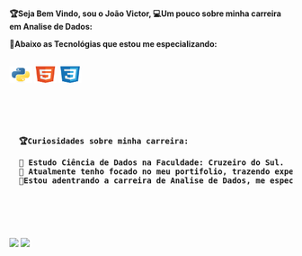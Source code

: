 <b>🏆Seja Bem Vindo, sou o João Victor, 💻Um pouco sobre minha carreira em Analise de Dados: </b>

<b>👀Abaixo as Tecnológias que estou me especializando: </b>
<div style="display: inline_block"><br>
  
  <img align="center" alt="Rafa-Ts" height="30" width="40" src="https://raw.githubusercontent.com/devicons/devicon/refs/heads/master/icons/python/python-original.svg">
  <img align="center" alt="Rafa-HTML" height="30" width="40" src="https://raw.githubusercontent.com/devicons/devicon/master/icons/html5/html5-original.svg">
  <img align="center" alt="Rafa-CSS" height="30" width="40" src="https://raw.githubusercontent.com/devicons/devicon/master/icons/css3/css3-original.svg">
</div>


##
<pre> 
  <div>
    <b> 
  🏆Curiosidades sobre minha carreira:
      
  🥈 Estudo Ciência de Dados na Faculdade: Cruzeiro do Sul.
  🥇 Atualmente tenho focado no meu portifolio, trazendo experiência de codificação, interpretação e resolução de problemas.
  🥉Estou adentrando a carreira de Analise de Dados, me especializando na area através da faculdade e cursos voltados no assunto. 
</b>
    </div>
  </pre>


##

<a href = "mailto:joaovictorcarvallho100@gmail.com" ><img src="https://img.shields.io/badge/-Gmail-%23333?style=for-the-badge&logo=gmail&logoColor=white" target="_blank"></a>
<a href="https://www.linkedin.com/in/joão-victor-carvalho-de-souza-750ab81b8" target="_blank"><img src="https://img.shields.io/badge/-LinkedIn-%230077B5?style=for-the-badge&logo=linkedin&logoColor=white" target="_blank"></a> 
